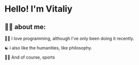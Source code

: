 # Hello! I'm Vitaliy

## 👨‍🦱 about me:

👨‍💻 I love programming, although I've only been doing it recently.

☯ i also like the humanities, like philosophy.

🏋️‍♂️ And of course, sports
